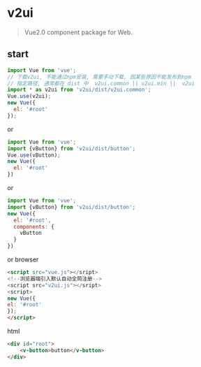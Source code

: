 # v2ui

>Vue2.0 component package for Web.




## start



```javascript
import Vue from 'vue';
// 下载v2ui, 不能通过npm安装, 需要手动下载, 因某些原因不能发布到npm
// 指定路径, 通常都在 dist 中  v2ui.common || v2ui.min ||  v2ui
import * as v2ui from 'v2ui/dist/v2ui.common';
Vue.use(v2ui);
new Vue({
  el: '#root'
});
```

or

```javascript
import Vue from 'vue';
import {vButton} from 'v2ui/dist/button';
Vue.use(vButton);
new Vue({
  el: '#root'
})
```

or

```javascript
import Vue from 'vue';
import {vButton} from 'v2ui/dist/button';
new Vue({
  el: '#root',
  components: {
    vButton
  }
})
```

or  browser 

```html
<script src="vue.js"></sript>
<!--浏览器端引入默认自动全局注册-->
<script src="v2ui.js"></sript>
<script>
new Vue({
el: '#root'
});
</script>
```

html

```html
<div id="root">
    <v-button>button</v-button>
</div>

```
